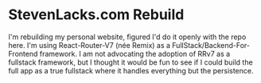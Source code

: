 # StevenLacks.com Rebuild

I'm rebuilding my personal website, figured I'd do it openly with the repo here. I'm using React-Router-V7 (née Remix) as a FullStack/Backend-For-Frontend framework. I am not advocating the adoption of RRv7 as a fullstack framework, but I thought it would be fun to see if I could build the full app as a true fullstack where it handles everything but the persistence.